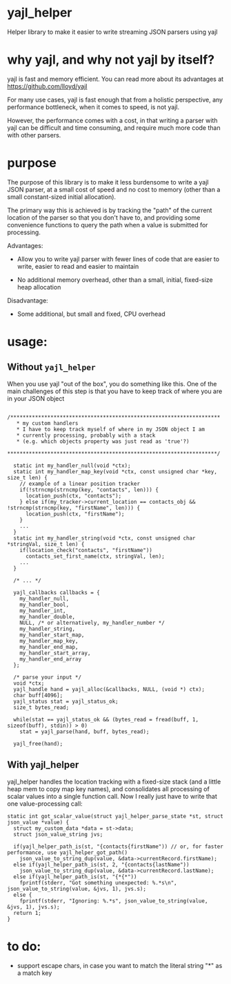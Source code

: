 # yajl_helper

Helper library to make it easier to write streaming JSON parsers using yajl

# why yajl, and why not yajl by itself?

yajl is fast and memory efficient. You can read more about its advantages at https://github.com/lloyd/yajl

For many use cases, yajl is fast enough that from a holistic perspective, any performance
bottleneck, when it comes to speed, is not yajl.

However, the performance comes with a cost, in that writing a parser with yajl can be difficult
and time consuming, and require much more code than with other parsers.

# purpose

The purpose of this library is to make it less burdensome to write a yajl JSON parser,
at a small cost of speed and no cost to memory (other than a small constant-sized initial
allocation).

The primary way this is achieved is by tracking the "path" of the current location
of the parser so that you don't have to, and providing some convenience functions
to query the path when a value is submitted for processing.

Advantages:

* Allow you to write yajl parser with fewer lines of code that are easier to write,
easier to read and easier to maintain

* No additional memory overhead, other than a small, initial, fixed-size heap allocation

Disadvantage:

* Some additional, but small and fixed, CPU overhead 

# usage:

## Without `yajl_helper`

When you use yajl "out of the box", you do something like this. One of the main challenges of
this step is that you have to keep track of where you are in your JSON object

```
  /********************************************************************
   * my custom handlers
   * I have to keep track myself of where in my JSON object I am
   * currently processing, probably with a stack
   * (e.g. which objects property was just read as 'true'?)
   ********************************************************************/

  static int my_handler_null(void *ctx);
  static int my_handler_map_key(void *ctx, const unsigned char *key, size_t len) {
    // example of a linear position tracker
    if(!strncmp(strncmp(key, "contacts", len))) {
      location_push(ctx, "contacts");
    } else if(my_tracker->current_location == contacts_obj && !strncmp(strncmp(key, "firstName", len))) {
      location_push(ctx, "firstName");
    }
    ...
  }
  static int my_handler_string(void *ctx, const unsigned char *stringVal, size_t len) {
    if(location_check("contacts", "firstName"))
      contacts_set_first_name(ctx, stringVal, len);
    ...
  }

  /* ... */

  yajl_callbacks callbacks = {
    my_handler_null,
    my_handler_bool,
    my_handler_int,
    my_handler_double,
    NULL, /* or alternatively, my_handler_number */
    my_handler_string,
    my_handler_start_map,
    my_handler_map_key,
    my_handler_end_map,
    my_handler_start_array,
    my_handler_end_array
  };

  /* parse your input */
  void *ctx;
  yajl_handle hand = yajl_alloc(&callbacks, NULL, (void *) ctx);
  char buff[4096];
  yajl_status stat = yajl_status_ok;
  size_t bytes_read;

  while(stat == yajl_status_ok && (bytes_read = fread(buff, 1, sizeof(buff), stdin)) > 0)
    stat = yajl_parse(hand, buff, bytes_read);

  yajl_free(hand);
```

## With yajl_helper
yajl_helper handles the location tracking with a fixed-size stack
(and a little heap mem to copy map key names), and consolidates all
processing of scalar values into a single function call. Now I really
just have to write that one value-processing call:

```
static int got_scalar_value(struct yajl_helper_parse_state *st, struct json_value *value) {
  struct my_custom_data *data = st->data;
  struct json_value_string jvs;

  if(yajl_helper_path_is(st, "{contacts{firstName")) // or, for faster performance, use yajl_helper_got_path()
    json_value_to_string_dup(value, &data->currentRecord.firstName);
  else if(yajl_helper_path_is(st, 2, "{contacts{lastName"))
    json_value_to_string_dup(value, &data->currentRecord.lastName);
  else if(yajl_helper_path_is(st, "{*{*"))
    fprintf(stderr, "Got something unexpected: %.*s\n", json_value_to_string(value, &jvs, 1), jvs.s);
  else {
    fprintf(stderr, "Ignoring: %.*s", json_value_to_string(value, &jvs, 1), jvs.s);
  return 1;
}

```

# to do:

* support escape chars, in case you want to match the literal string "*" as a match key
